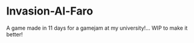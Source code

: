 # Invasion-Al-Faro
A game made in 11 days for a gamejam at my university!... WIP to make it better!
